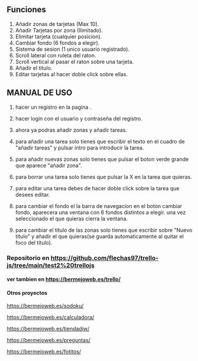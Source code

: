## Funciones

1. Añadir zonas de tarjetas (Max 10).
2. Añadir Tarjetas por zona (Ilimitado).
3. Elimitar tarjeta (cualquier posicion).
4. Cambiar fondo (6 fondos a elegir).
5. Sistema de sesion (1 unico usuario registrado).
6. Scroll lateral con ruleta del raton.
7. Scroll vertical al pasar el raton sobre una tarjeta.
8. Añadir el titulo.
9. Editar tarjetas al hacer doble click sobre ellas.

## MANUAL DE USO

1. hacer un registro en la pagina .

2. hacer login con el usuario y contraseña del registro.

3. ahora ya podras añadir zonas y añadir tareas.

4. para añadir una tarea solo tienes que escribir el texto en el cuadro de "añadir tareas"
    y pulsar intro para introducir la tarea.

5. para añadir nuevas zonas solo tienes que pulsar el boton verde grande que aparece "añadir zona".

6. para borrar una tarea solo tienes que pulsar la X en la tarea que quieras.

7. para editar una tarea debes de hacer doble click sobre la tarea que desees editar.

8. para cambiar el fondo el la barra de navegacion en el boton cambiar fondo, aparecera una ventana con 6 fondos
    distintos a elegir. una vez seleccionado el que quieras cierra la ventana.

9. para cambiar el titulo de las zonas solo tienes que escribir sobre "Nuevo titulo" y añadir el que quieras(se guarda automaticamente al quitar el foco del titulo).

### Repositorio en https://github.com/flechas97/trello-js/tree/main/test2%20trellojs
#### ver tambien en https://bermejoweb.es/trello/

#### Otros proyectos

https://bermejoweb.es/sodoku/

https://bermejoweb.es/calculadora/

https://bermejoweb.es/tiendadiw/

https://bermejoweb.es/preguntas/

https://bermejoweb.es/fotitos/
